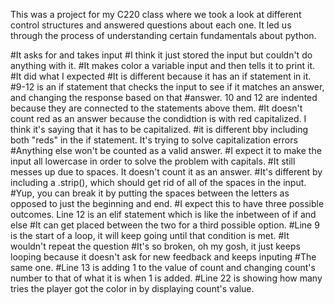 This was a project for my C220 class where we took a look at different control structures and answered questions about each one.
It led us through the process of understanding certain fundamentals about python.

#It asks for and takes input
#I think it just stored the input but couldn't do anything with it.
#It makes color a variable input and then tells it to print it.
#It did what I expected
#It is different because it has an if statement in it.
#9-12 is an if statement that checks the input to see if it matches an answer, and changing the response based on that
#answer. 10 and 12 are indented because they are connected to the statements above them.
#It doesn't count red as an answer because the condidtion is with red capitalized. I think it's saying that it has to be capitalized.
#it is different bby including both "reds" in the if statement. It's trying to solve capitalization errors
#Anything else won't be counted as a valid answer.
#I expect it to make the input all lowercase in order to solve the problem with capitals.
#It still messes up due to spaces. It doesn't count it as an answer.
#It's different by including a .strip(), which should get rid of all of the spaces in the input.
#Yup, you can break it by putting the spaces between the letters as opposed to just the beginning and end.
#I expect this to have three possible outcomes. Line 12 is an elif statement which is like the inbetween of if and else
#It can get placed between the two for a third possible option.
#Line 9 is the start of a loop, it will keep going until that condition is met.
#It wouldn't repeat the question
#It's so broken, oh my gosh, it just keeps looping because it doesn't ask for new feedback and keeps inputing
#The same one.
#Line 13 is adding 1 to the value of count and changing count's number to that of what it is when 1 is added.
#Line 22 is showing how many tries the player got the color in by displaying count's value.
